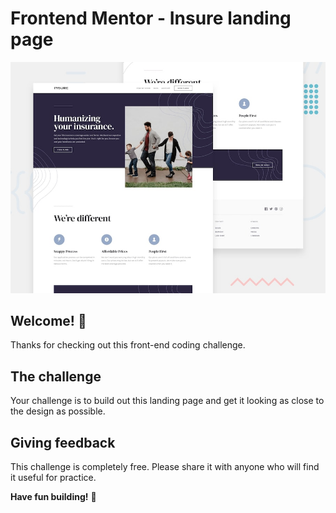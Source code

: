 # Frontend Mentor - Insure landing page

![Design preview for the Insure landing page coding challenge](./design/desktop-preview.jpg)

## Welcome! 👋

Thanks for checking out this front-end coding challenge.


## The challenge

Your challenge is to build out this landing page and get it looking as close to the design as possible.

## Giving feedback


This challenge is completely free. Please share it with anyone who will find it useful for practice.

**Have fun building!** 🚀
